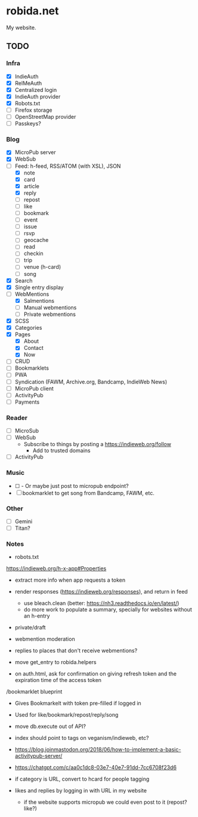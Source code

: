 # robida.net

My website.

## TODO

### Infra

- [X] IndieAuth
- [X] RelMeAuth
- [X] Centralized login
- [X] IndieAuth provider
- [X] Robots.txt
- [ ] Firefox storage
- [ ] OpenStreetMap provider
- [ ] Passkeys?

### Blog

- [X] MicroPub server
- [X] WebSub
- [ ] Feed: h-feed, RSS/ATOM (with XSL), JSON
  - [X] note
  - [X] card
  - [X] article
  - [X] reply
  - [ ] repost
  - [ ] like
  - [ ] bookmark
  - [ ] event
  - [ ] issue
  - [ ] rsvp
  - [ ] geocache
  - [ ] read
  - [ ] checkin
  - [ ] trip
  - [ ] venue (h-card)
  - [ ] song
- [X] Search
- [X] Single entry display
- [ ] WebMentions
  - [X] Salmentions
  - [ ] Manual webmentions
  - [ ] Private webmentions
- [X] SCSS
- [X] Categories
- [X] Pages
  - [X] About
  - [X] Contact
  - [X] Now
- [ ] CRUD
- [ ] Bookmarklets
- [ ] PWA
- [ ] Syndication (FAWM, Archive.org, Bandcamp, IndieWeb News)
- [ ] MicroPub client
- [ ] ActivityPub
- [ ] Payments

### Reader

- [ ] MicroSub
- [ ] WebSub
  - Subscribe to things by posting a https://indieweb.org/follow
    - Add to trusted domains
- [ ] ActivityPub

### Music

- [ ] <link rel="music-collection" />
    - Or maybe just post to micropub endpoint?
- [ ] bookmarklet to get song from Bandcamp, FAWM, etc.

### Other

- [ ] Gemini
- [ ] Titan?

### Notes

- robots.txt

https://indieweb.org/h-x-app#Properties
- extract more info when app requests a token

- render responses (https://indieweb.org/responses), and return in feed
    - use bleach.clean (better: https://nh3.readthedocs.io/en/latest/)
    - do more work to populate a summary, specially for websites without an h-entry

- private/draft

- webmention moderation
- replies to places that don't receive webmentions?

- move get_entry to robida.helpers
- on auth.html, ask for confirmation on giving refresh token and the expiration time of the access token

/bookmarklet blueprint
- Gives Bookmarkelt with token pre-filled if logged in
- Used for like/bookmark/repost/reply/song

- move db.execute out of API?
- index should point to tags on veganism/indieweb, etc?
- https://blog.joinmastodon.org/2018/06/how-to-implement-a-basic-activitypub-server/
- https://chatgpt.com/c/aa0c1dc8-03e7-40e7-91dd-7cc6708f23d6
- if category is URL, convert to hcard for people tagging
- likes and replies by logging in with URL in my website
    - if the website supports micropub we could even post to it (repost? like?)
